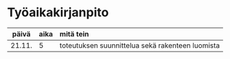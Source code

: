 # Työaikakirjanpito
| päivä | aika | mitä tein |
| :----:|:-----| :-----|
| 21.11.| 5    | toteutuksen suunnittelua sekä rakenteen luomista | 